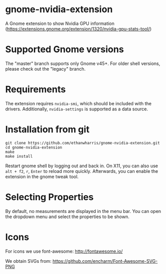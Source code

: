 <!-- SPDX-License-Identifier: GPL-3.0-or-later -->
<!-- Copyright Contributors to the gnome-nvidia-extension project. -->

# gnome-nvidia-extension
A Gnome extension to show Nvidia GPU information
(https://extensions.gnome.org/extension/1320/nvidia-gpu-stats-tool/)

# Supported Gnome versions
The "master" branch supports only Gnome v45+.
For older shell versions, please check out the "legacy" branch.

# Requirements
The extension requires `nvidia-smi`, which should be included with the drivers.
Additionally, `nvidia-settings` is supported as a data source.

# Installation from git
    git clone https://github.com/ethanwharris/gnome-nvidia-extension.git
    cd gnome-nvidia-extension
    make
    make install

Restart gnome shell by logging out and back in.
On X11, you can also use `alt + f2`, `r`, `Enter` to reload more quickly.
Afterwards, you can enable the extension in the gnome tweak tool.

# Selecting Properties
By default, no measurements are displayed in the menu bar.
You can open the dropdown menu and select the properties to be shown.

# Icons
For icons we use font-awesome:
http://fontawesome.io/

We obtain SVGs from:
https://github.com/encharm/Font-Awesome-SVG-PNG
